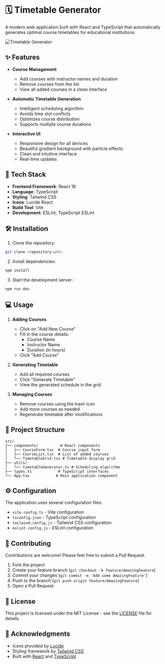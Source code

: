 # 🗓 Timetable Generator

A modern web application built with React and TypeScript that automatically generates optimal course timetables for educational institutions.

![Timetable Generator](https://www.google.com/imgres?q=timetable%20related%20images&imgurl=https%3A%2F%2Fthumbs.dreamstime.com%2Fz%2Fstudents-calendar-blank-lines-kids-everyday-planner-sheet-template-school-timetable-design-lessons-schedule-time-table-310955433.jpg&imgrefurl=https%3A%2F%2Fwww.dreamstime.com%2Fstudents-calendar-blank-lines-kids-everyday-planner-sheet-template-school-timetable-design-lessons-schedule-time-table-image310955433&docid=d3q3T9RFYHR1BM&tbnid=zrgbaBOEr1hoDM&vet=12ahUKEwjjn561kKeLAxXQSmwGHSMeE7gQM3oECHMQAA..i&w=1600&h=987&hcb=2&ved=2ahUKEwjjn561kKeLAxXQSmwGHSMeE7gQM3oECHMQAA)

## ✨ Features

- **Course Management**
  - Add courses with instructor names and duration
  - Remove courses from the list
  - View all added courses in a clean interface

- **Automatic Timetable Generation**
  - Intelligent scheduling algorithm
  - Avoids time slot conflicts
  - Optimizes course distribution
  - Supports multiple course durations

- **Interactive UI**
  - Responsive design for all devices
  - Beautiful gradient background with particle effects
  - Clean and intuitive interface
  - Real-time updates

## 🚀 Tech Stack

- **Frontend Framework**: React 18
- **Language**: TypeScript
- **Styling**: Tailwind CSS
- **Icons**: Lucide React
- **Build Tool**: Vite
- **Development**: ESLint, TypeScript ESLint

## 🛠 Installation

1. Clone the repository:
```bash
git clone <repository-url>
```

2. Install dependencies:
```bash
npm install
```

3. Start the development server:
```bash
npm run dev
```

## 💻 Usage

1. **Adding Courses**
   - Click on "Add New Course"
   - Fill in the course details:
     - Course Name
     - Instructor Name
     - Duration (in hours)
   - Click "Add Course"

2. **Generating Timetable**
   - Add all required courses
   - Click "Generate Timetable"
   - View the generated schedule in the grid

3. **Managing Courses**
   - Remove courses using the trash icon
   - Add more courses as needed
   - Regenerate timetable after modifications

## 🎯 Project Structure

```
src/
├── components/          # React components
│   ├── CourseForm.tsx  # Course input form
│   ├── CourseList.tsx  # List of added courses
│   └── TimetableGrid.tsx # Timetable display grid
├── utils/
│   └── timetableGenerator.ts # Scheduling algorithm
├── types.ts            # TypeScript interfaces
└── App.tsx            # Main application component
```

## ⚙️ Configuration

The application uses several configuration files:

- `vite.config.ts` - Vite configuration
- `tsconfig.json` - TypeScript configuration
- `tailwind.config.js` - Tailwind CSS configuration
- `eslint.config.js` - ESLint configuration

## 🤝 Contributing

Contributions are welcome! Please feel free to submit a Pull Request.

1. Fork the project
2. Create your feature branch (`git checkout -b feature/AmazingFeature`)
3. Commit your changes (`git commit -m 'Add some AmazingFeature'`)
4. Push to the branch (`git push origin feature/AmazingFeature`)
5. Open a Pull Request

## 📝 License

This project is licensed under the MIT License - see the [LICENSE](LICENSE) file for details.

## 🙏 Acknowledgments

- Icons provided by [Lucide](https://lucide.dev/)
- Styling framework by [Tailwind CSS](https://tailwindcss.com/)
- Built with [React](https://reactjs.org/) and [TypeScript](https://www.typescriptlang.org/)
